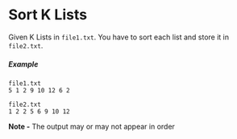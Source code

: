 # Sort K Lists #

Given K Lists in ``file1.txt``. You have to sort each list and store it in ``file2.txt``.

##### Example #####
```
file1.txt
5 1 2 9 10 12 6 2

file2.txt
1 2 2 5 6 9 10 12 
```

**Note -** The output may or may not appear in order